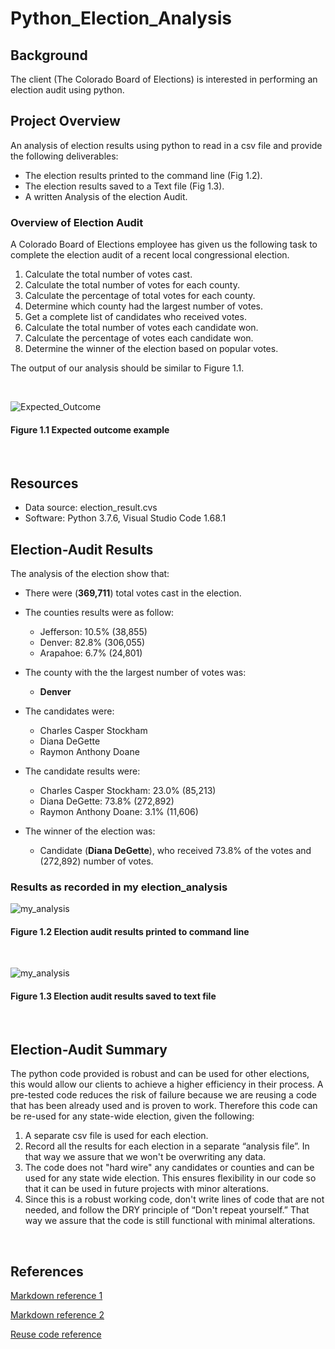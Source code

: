 # Python_Election_Analysis

## Background

The client (The Colorado Board of Elections) is interested in performing an election audit using python.

## Project Overview

An analysis of election results using python to read in a csv file and provide the following deliverables:

* The election results printed to the command line (Fig 1.2).
* The election results saved to a Text file (Fig 1.3).
* A written Analysis of the election Audit.

### Overview of Election Audit

A Colorado Board of Elections employee has given us the following task to complete the election audit of a recent local congressional election. 

1. Calculate the total number of votes cast.
2. Calculate the total number of votes for each county.
3. Calculate the percentage of total votes for each county.
4. Determine which county had the largest number of votes.
5. Get a complete list of candidates who received votes.
6. Calculate the total number of votes each candidate won.
7. Calculate the percentage of votes each candidate won.
8. Determine the winner of the election based on popular votes.

The output of our analysis should be similar to Figure 1.1.

&nbsp;

![Expected_Outcome](./Images/Expected%20_Outcome.png)

#### Figure 1.1 Expected outcome example

&nbsp;

## Resources

* Data source: election_result.cvs
* Software: Python 3.7.6, Visual Studio Code 1.68.1

## Election-Audit Results

The analysis of the election show that:

* There were (**369,711**) total votes cast in the election.

* The counties results were as follow:
  * Jefferson: 10.5% (38,855)
  * Denver: 82.8% (306,055)
  * Arapahoe: 6.7% (24,801)
 
 * The county with the the largest number of votes was:
 
   * **Denver**
 
* The candidates were:

  * Charles Casper Stockham
  * Diana DeGette
  * Raymon Anthony Doane

* The candidate results were:

  * Charles Casper Stockham: 23.0% (85,213)
  * Diana DeGette: 73.8% (272,892)
  * Raymon Anthony Doane: 3.1% (11,606)

* The winner of the election was:

  * Candidate (**Diana DeGette**), who received 73.8% of the votes and (272,892) number of votes.

### Results as recorded in my election_analysis

![my_analysis](./Images/Election_results_print_terminal.png)

#### Figure 1.2 Election audit results printed to command line

&nbsp;

![my_analysis](./Images/Election_results_print_to_text.png)

#### Figure 1.3 Election audit results saved to text file

&nbsp;

## Election-Audit Summary

The python code provided is robust and can be used for other elections, this would allow our clients to achieve a higher efficiency in their process. A pre-tested code reduces the risk of failure because we are reusing a code that has been already used and is proven to work. Therefore this code can be re-used for any state-wide election, given the following:

  1. A separate csv file is used for each election.
  2. Record all the results for each election in a separate “analysis file”. In that way we assure that we won't be overwriting any data.
  3. The code does not "hard wire" any candidates or counties and can be used for any state wide election. This ensures flexibility in our code so that it can be used in future projects with minor alterations.
  4. Since this is a robust working code, don't write lines of code that are not needed, and follow the DRY principle of “Don't repeat yourself.” That way we assure that the code is still functional with minimal alterations.  

<br/>

## References

[Markdown reference 1](https://docs.github.com/en/get-started/writing-on-github/getting-started-with-writing-and-formatting-on-github/basic-writing-and-formatting-syntax)

[Markdown reference 2](https://www.markdownguide.org/basic-syntax/)

[Reuse code reference](https://www.crowdbotics.com/blog/how-to-maximize-code-reuse-across-projects)
